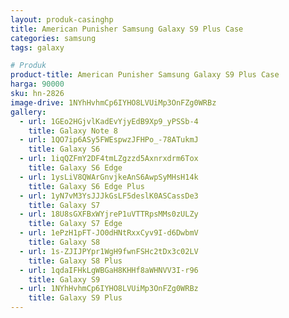 ```yaml
---
layout: produk-casinghp
title: American Punisher Samsung Galaxy S9 Plus Case
categories: samsung
tags: galaxy

# Produk
product-title: American Punisher Samsung Galaxy S9 Plus Case
harga: 90000
sku: hn-2826
image-drive: 1NYhHvhmCp6IYHO8LVUiMp3OnFZg0WRBz
gallery:
  - url: 1GEo2HGjvlKadEvYjyEdB9Xp9_yPSSb-4
    title: Galaxy Note 8
  - url: 1QO7ip6ASy5FWEspwzJFHPo_-78ATukmJ
    title: Galaxy S6
  - url: 1iqQZFmY2DF4tmLZgzzd5Axnrxdrm6Tox
    title: Galaxy S6 Edge
  - url: 1ysLiV8QWArGnvjkeAnS6AwpSyMHsH14k
    title: Galaxy S6 Edge Plus
  - url: 1yN7vM3YsJJJkGsLF5deslK0ASCassDe3
    title: Galaxy S7
  - url: 18U8sGXFBxWYjreP1uVTTRpsMMs0zULZy
    title: Galaxy S7 Edge
  - url: 1ePzH1pFT-JO0dHNtRxxCyv9I-d6DwbmV
    title: Galaxy S8
  - url: 1s-ZJIJPYpr1WgH9fwnFSHc2tDx3c02LV
    title: Galaxy S8 Plus
  - url: 1qdaIFHkLgWBGaH8KHHf8aWHNVV3I-r96
    title: Galaxy S9
  - url: 1NYhHvhmCp6IYHO8LVUiMp3OnFZg0WRBz
    title: Galaxy S9 Plus
---
```

